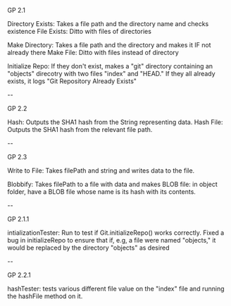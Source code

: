 GP 2.1

Directory Exists: Takes a file path and the directory name and checks existence
File Exists: Ditto with files of directories

Make Directory: Takes a file path and the directory and makes it IF not already there
Make File: Ditto with files instead of directory

Initialize Repo: If they don't exist, makes a "git" directory containing an "objects" direcotry with two files "index" and "HEAD." If they all already exists, it logs "Git Repository Already Exists" 

--

GP 2.2

Hash: Outputs the SHA1 hash from the String representing data.
Hash File: Outputs the SHA1 hash from the relevant file path.

--

GP 2.3

Write to File: Takes filePath and string and writes data to the file.

Blobbify: Takes filePath to a file with data and makes BLOB file: in object folder, have a BLOB file whose name is its hash with its contents.

--

GP 2.1.1

intializationTester: Run to test if Git.initializeRepo() works correctly.
Fixed a bug in initializeRepo to ensure that if, e.g, a file were named "objects," it would be replaced by the directory "objects" as desired

--

GP 2.2.1

hashTester: tests various different file value on the "index" file and running the hashFile method on it.